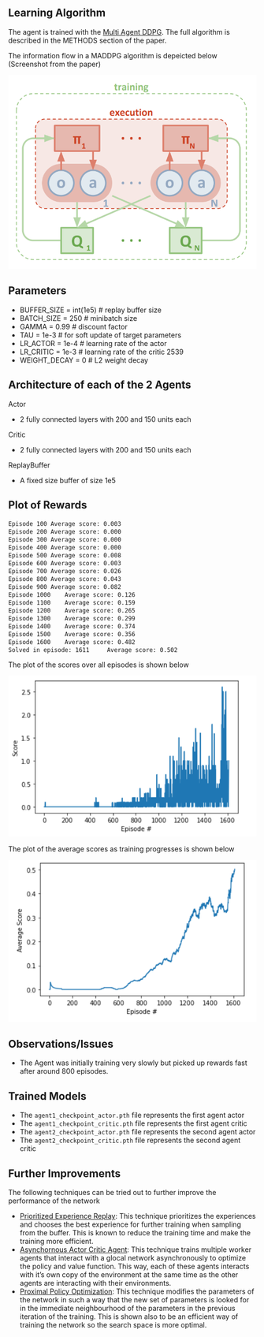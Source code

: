 ## Learning Algorithm

The agent is trained with the [Multi Agent DDPG](https://arxiv.org/abs/1706.02275). The full algorithm is described in the METHODS section of the paper.

The information flow in a MADDPG algorithm is depeicted below (Screenshot from the paper)

![MADDPG](./images/maddpg.png)

## Parameters

- BUFFER_SIZE = int(1e5)  # replay buffer size
- BATCH_SIZE = 250         # minibatch size
- GAMMA = 0.99            # discount factor
- TAU = 1e-3              # for soft update of target parameters
- LR_ACTOR = 1e-4         # learning rate of the actor
- LR_CRITIC = 1e-3        # learning rate of the critic 2539
- WEIGHT_DECAY = 0        # L2 weight decay

## Architecture of each of the 2 Agents

Actor

- 2 fully connected layers with 200 and 150 units each

Critic

- 2 fully connected layers with 200 and 150 units each

ReplayBuffer

- A fixed size buffer of size 1e5

## Plot of Rewards

```
Episode 100	Average score: 0.003
Episode 200	Average score: 0.000
Episode 300	Average score: 0.000
Episode 400	Average score: 0.000
Episode 500	Average score: 0.008
Episode 600	Average score: 0.003
Episode 700	Average score: 0.026
Episode 800	Average score: 0.043
Episode 900	Average score: 0.082
Episode 1000	Average score: 0.126
Episode 1100	Average score: 0.159
Episode 1200	Average score: 0.265
Episode 1300	Average score: 0.299
Episode 1400	Average score: 0.374
Episode 1500	Average score: 0.356
Episode 1600	Average score: 0.482
Solved in episode: 1611 	Average score: 0.502
```

The plot of the scores over all episodes is shown below

![Episode Scores](./images/1.png)

The plot of the average scores as training progresses is shown below

![Average Scores](./images/2.png)

## Observations/Issues

* The Agent was initially training very slowly but picked up rewards fast after around 800 episodes. 

## Trained Models

- The ```agent1_checkpoint_actor.pth``` file represents the first agent actor
- The ```agent1_checkpoint_critic.pth``` file represents the first agent critic
- The ```agent2_checkpoint_actor.pth``` file represents the second agent actor
- The ```agent2_checkpoint_critic.pth``` file represents the second agent critic

## Further Improvements
The following techniques can be tried out to further improve the performance of the network
- [Prioritized Experience Replay](https://arxiv.org/abs/1511.05952): This technique prioritizes the experiences and chooses the best experience for further training when sampling from the buffer. This is known to reduce the training time and make the training more efficient.
- [Asynchornous Actor Critic Agent](https://medium.com/emergent-future/simple-reinforcement-learning-with-tensorflow-part-8-asynchronous-actor-critic-agents-a3c-c88f72a5e9f2): This technique trains multiple worker agents that interact with a glocal network asynchronously to optimize the policy and value function. This way, each of these agents interacts with it’s own copy of the environment at the same time as the other agents are interacting with their environments.
- [Proximal Policy Optimization](https://arxiv.org/abs/1707.06347): This technique modifies the parameters of the network in such a way that the new set of parameters is looked for in the immediate neighbourhood of the parameters in the previous iteration of the training. This is shown also to be an efficient way of training the network so the search space is more optimal. 
